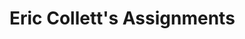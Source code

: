 <DOCTYPE html>
<html>
  <head>
    <title>Eric's Assignments</title>
  </head>
  <body>
  <h1>Eric Collett's Assignments</h1>
  <br>
  </body>
</html>
